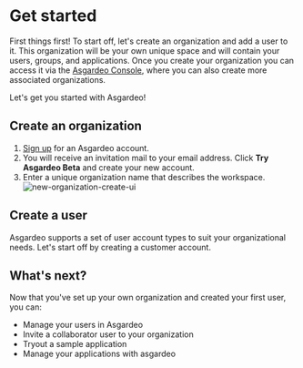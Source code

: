 # Get started

First things first! To start off, let's create an organization and add a user to it. This organization will be your 
own unique space and will contain your users, groups, and applications. Once you create your organization you can 
access it via the [Asgardeo Console](https://console.asgardeo.io/), where  you can also create more associated 
organizations.

Let's get you started with Asgardeo!

## Create an organization

1. [Sign up](https://wso2.com/asgardeo) for an Asgardeo account.
2. You will receive an invitation mail to your email address. Click **Try Asgardeo Beta** and create your new account.
3. Enter a unique organization name that describes the workspace.
    <img :src="$withBase('/assets/img/guides/get-started/create-organization.png')" alt="new-organization-create-ui">

## Create a user

Asgardeo supports a set of user account types to suit your organizational needs. Let's start off by creating a 
customer account.

<CommonGuide guide='guides/fragments/onboard-user-with-password.md'/>

## What's next?

Now that you've set up your own organization and created your first user, you can:

- <a :href="$withBase('/guides/users/')">Manage your users in Asgardeo</a>
- <a :href="$withBase('/guides/users/manage-collaborators/')">Invite a collaborator user to your organization</a>
- <a :href="$withBase('/quickstarts/')">Tryout a sample application</a>
- <a :href="$withBase('/guides/authentication/')">Manage your applications with asgardeo</a>